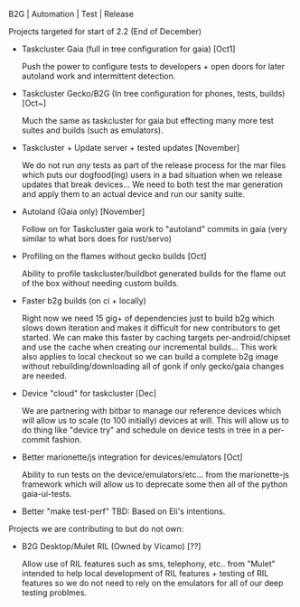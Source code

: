 B2G | Automation | Test | Release

Projects targeted for start of 2.2 (End of December)

  - Taskcluster Gaia (full in tree configuration for gaia) [Oct1]

      Push the power to configure tests to developers + open doors for
      later autoland work and intermittent detection.

  - Taskcluster Gecko/B2G (In tree configuration for phones, tests,
    builds) [Oct~]

      Much the same as taskcluster for gaia but effecting many more test
      suites and builds (such as emulators).

  - Taskcluster + Update server + tested updates [November]

     We do not run _any_ tests as part of the release process for the
     mar files which puts our dogfood(ing) users in a bad situation when
     we release updates that break devices... We need to both test the
     mar generation and apply them to an actual device and run our sanity
     suite.

   - Autoland (Gaia only) [November]

      Follow on for Taskcluster gaia work to "autoland" commits in gaia
      (very similar to what bors does for rust/servo)

   - Profiling on the flames without gecko builds [Oct]

     Ability to profile taskcluster/buildbot generated builds for the
     flame out of the box without needing custom builds.

  - Faster b2g builds (on ci + locally)

    Right now we need 15 gig+ of dependencies just to build b2g which
    slows down iteration and makes it difficult for new contributors to get
    started. We can make this faster by caching targets per-android/chipset
    and use the cache when creating our incremental builds... This work also
    applies to local checkout so we can build a complete b2g image without
    rebuilding/downloading all of gonk if only gecko/gaia changes are
    needed.

  - Device "cloud" for taskcluster [Dec]

    We are partnering with bitbar to manage our reference devices which
    will allow us to scale (to 100 initially) devices at will. This will
    allow us to do thing like "device try" and schedule on device tests in
    tree in a per-commit fashion.

  - Better marionette/js integration for devices/emulators [Oct]

    Ability to run tests on the device/emulators/etc... from the
    marionette-js framework which will allow us to deprecate some then all
    of the python gaia-ui-tests.

  - Better "make test-perf"
      TBD: Based on Eli's intentions.


Projects we are contributing to but do not own:

   - B2G Desktop/Mulet RIL (Owned by Vicamo) [??]

      Allow use of RIL features such as sms, telephony, etc.. from
      "Mulet" intended to help local development of RIL features +
      testing of RIL features so we do not need to rely on the emulators for
      all of our deep testing problmes.
